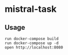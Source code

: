 # mistral-task

## Usage

```
run docker-compose build
run docker-compose up -d
open http://localhost:8080
```
